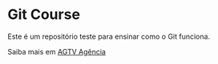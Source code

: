 # Git Course

Este é um repositório teste para ensinar como o Git funciona.

Saiba mais em [AGTV Agência](https://agtv.com.br/web)